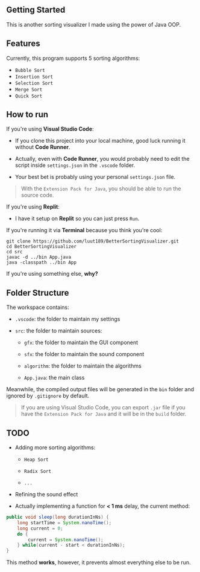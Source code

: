 ## Getting Started

This is another sorting visualizer I made using the power of Java OOP.

## Features

Currently, this program supports 5 sorting algorithms:

- `Bubble Sort`
- `Insertion Sort`
- `Selection Sort`
- `Merge Sort`
- `Quick Sort`

## How to run

If you're using **Visual Studio Code**:

- If you clone this project into your local machine, good luck running it without **Code Runner**.

- Actually, even with **Code Runner**, you would probably need to edit the script inside `settings.json` in the `.vscode` folder.

- Your best bet is probably using your personal `settings.json` file.

> With the `Extension Pack for Java`, you should be able to run the source code.

If you're using **Replit**:

- I have it setup on **Replit** so you can just press `Run`.

If you're running it via **Terminal** because you think you're cool:

```
git clone https://github.com/luut189/BetterSortingVisualizer.git
cd BetterSortingVisualizer
cd src
javac -d ../bin App.java
java -classpath ../bin App
```

If you're using something else, **why?**

## Folder Structure

The workspace contains:

- `.vscode`: the folder to maintain my settings

- `src`: the folder to maintain sources:

    - `gfx`: the folder to maintain the GUI component

    - `sfx`: the folder to maintain the sound component

    - `algorithm`: the folder to maintain the algorithms
    
    - `App.java`: the main class

Meanwhile, the compiled output files will be generated in the `bin` folder and ignored by `.gitignore` by default.

> If you are using Visual Studio Code, you can export `.jar` file if you have the `Extension Pack for Java` and it will be in the `build` folder.

## TODO

- Adding more sorting algorithms:

    - `Heap Sort`

    - `Radix Sort`

    - `...`

- Refining the sound effect

- Actually implementing a function for **< 1 ms** delay, the current method:

```java
public void sleep(long durationInNs) {
    long startTime = System.nanoTime();
    long current = 0;
    do {
        current = System.nanoTime();
    } while(current - start < durationInNs);
}
```

This method **works**, however, it prevents almost everything else to be run.